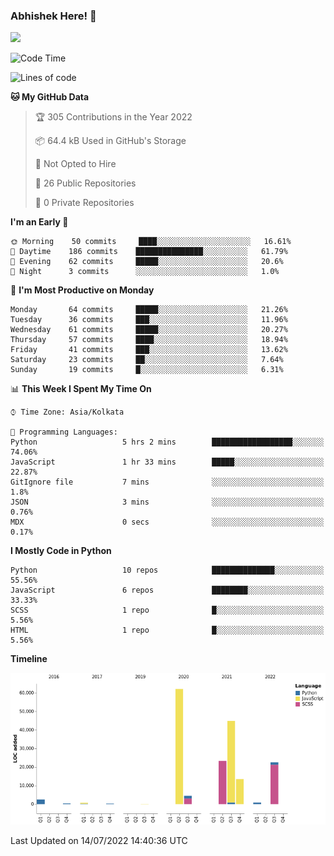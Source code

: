 ### Abhishek Here! 👋
![](https://komarev.com/ghpvc/?username=5parkp1ug&color=green)

<!--
**5parkp1ug/5parkp1ug** is a ✨ _special_ ✨ repository because its `README.md` (this file) appears on your GitHub profile.

Here are some ideas to get you started:

- 🔭 I’m currently working on ...
- 🌱 I’m currently learning ...
- 👯 I’m looking to collaborate on ...
- 🤔 I’m looking for help with ...
- 💬 Ask me about ...
- 📫 How to reach me: ...
- 😄 Pronouns: ...
- ⚡ Fun fact: ...
-->

<!--START_SECTION:waka-->
![Code Time](http://img.shields.io/badge/Code%20Time-0%20secs-blue)

![Lines of code](https://img.shields.io/badge/From%20Hello%20World%20I%27ve%20Written-175%20Thousand%20lines%20of%20code-blue)

**🐱 My GitHub Data** 

> 🏆 305 Contributions in the Year 2022
 > 
> 📦 64.4 kB Used in GitHub's Storage 
 > 
> 🚫 Not Opted to Hire
 > 
> 📜 26 Public Repositories 
 > 
> 🔑 0 Private Repositories  
 > 
**I'm an Early 🐤** 

```text
🌞 Morning    50 commits     ████░░░░░░░░░░░░░░░░░░░░░   16.61% 
🌆 Daytime    186 commits    ███████████████░░░░░░░░░░   61.79% 
🌃 Evening    62 commits     █████░░░░░░░░░░░░░░░░░░░░   20.6% 
🌙 Night      3 commits      ░░░░░░░░░░░░░░░░░░░░░░░░░   1.0%

```
📅 **I'm Most Productive on Monday** 

```text
Monday       64 commits     █████░░░░░░░░░░░░░░░░░░░░   21.26% 
Tuesday      36 commits     ███░░░░░░░░░░░░░░░░░░░░░░   11.96% 
Wednesday    61 commits     █████░░░░░░░░░░░░░░░░░░░░   20.27% 
Thursday     57 commits     ████░░░░░░░░░░░░░░░░░░░░░   18.94% 
Friday       41 commits     ███░░░░░░░░░░░░░░░░░░░░░░   13.62% 
Saturday     23 commits     ██░░░░░░░░░░░░░░░░░░░░░░░   7.64% 
Sunday       19 commits     █░░░░░░░░░░░░░░░░░░░░░░░░   6.31%

```


📊 **This Week I Spent My Time On** 

```text
⌚︎ Time Zone: Asia/Kolkata

💬 Programming Languages: 
Python                   5 hrs 2 mins        ██████████████████░░░░░░░   74.06% 
JavaScript               1 hr 33 mins        █████░░░░░░░░░░░░░░░░░░░░   22.87% 
GitIgnore file           7 mins              ░░░░░░░░░░░░░░░░░░░░░░░░░   1.8% 
JSON                     3 mins              ░░░░░░░░░░░░░░░░░░░░░░░░░   0.76% 
MDX                      0 secs              ░░░░░░░░░░░░░░░░░░░░░░░░░   0.17%

```

**I Mostly Code in Python** 

```text
Python                   10 repos            ██████████████░░░░░░░░░░░   55.56% 
JavaScript               6 repos             ████████░░░░░░░░░░░░░░░░░   33.33% 
SCSS                     1 repo              █░░░░░░░░░░░░░░░░░░░░░░░░   5.56% 
HTML                     1 repo              █░░░░░░░░░░░░░░░░░░░░░░░░   5.56%

```


**Timeline**

![Chart not found](https://raw.githubusercontent.com/5parkp1ug/5parkp1ug/master/charts/bar_graph.png) 


 Last Updated on 14/07/2022 14:40:36 UTC
<!--END_SECTION:waka-->
